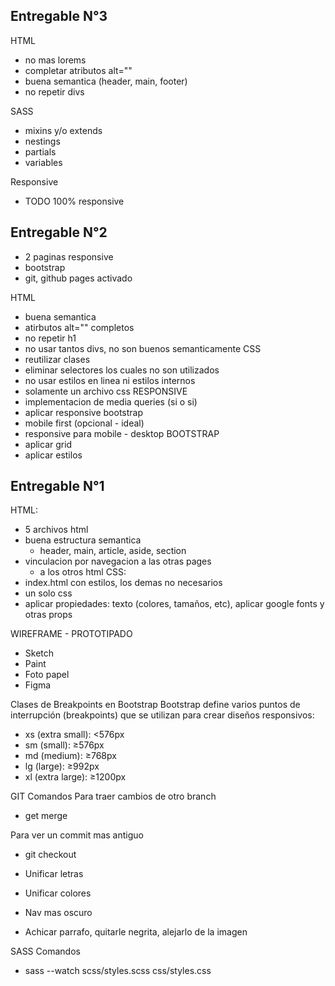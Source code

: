Entregable N°3
--------------
HTML
- no mas lorems
- completar atributos alt=""
- buena semantica (header, main, footer)
- no repetir divs

SASS
- mixins y/o extends
- nestings
- partials
- variables

Responsive
- TODO 100% responsive


Entregable N°2
--------------
- 2 paginas responsive
- bootstrap
- git, github pages activado

HTML
- buena semantica
- atirbutos alt="" completos
- no repetir h1
- no usar tantos divs, no son buenos semanticamente
CSS
- reutilizar clases
- eliminar selectores los cuales no son utilizados
- no usar estilos en linea ni estilos internos
- solamente un archivo css
RESPONSIVE
- implementacion de media queries (si o si)
- aplicar responsive bootstrap
- mobile first (opcional - ideal)
- responsive para mobile - desktop
BOOTSTRAP
- aplicar grid
- aplicar estilos


Entregable N°1
--------------
HTML:
- 5 archivos html
- buena estructura semantica
    - header, main, article, aside, section
- vinculacion por navegacion a las otras pages
    - <a> a los otros html
CSS:
- index.html con estilos, los demas no necesarios
- un solo css
- aplicar propiedades: texto (colores, tamaños, etc), aplicar google fonts y otras props

WIREFRAME - PROTOTIPADO
- Sketch
- Paint
- Foto papel
- Figma

Clases de Breakpoints en Bootstrap
Bootstrap define varios puntos de interrupción (breakpoints) que se utilizan para crear diseños responsivos:
- xs (extra small): <576px
- sm (small): ≥576px
- md (medium): ≥768px
- lg (large): ≥992px
- xl (extra large): ≥1200px



GIT Comandos
Para traer cambios de otro branch
- get merge <ramaDelaCualQuieroTraerLosCambios>

Para ver un commit mas antiguo
- git checkout <hash-commited>



- Unificar letras
- Unificar colores
- Nav mas oscuro
- Achicar parrafo, quitarle negrita, alejarlo de la imagen


SASS Comandos
- sass --watch scss/styles.scss css/styles.css